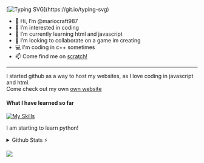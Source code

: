 [![Typing SVG](https://readme-typing-svg.demolab.com?font=Ubuntu&pause=1000&color=000000&random=false&width=435&lines=Hi%2C+im+mariocraft987!)](https://git.io/typing-svg)
- 👋 Hi, I’m @mariocraft987
- 👀 I’m interested in coding
- 🌱 I’m currently learning html and javascript
- 💞️ I’m looking to collaborate on a game im creating
- 💻 I'm coding in c++ sometimes
- 📫 Come find me on <a href="https://scratch.mit.edu/users/mariocraft987/">scratch!</a>
<hr>
I started github as a way to host my websites, as I love coding in javascript and html.<br/>
  Come check out my own <a href="https://mariocraft987.github.io">own website</a>
    <h4>What I have learned so far</h4>
    
[![My Skills](https://skillicons.dev/icons?i=js,html,css,cpp,py,php,svelte,svg)](https://skillicons.dev)<br />

I am starting to learn python!
<details>
  <summary>Github Stats ⚡</summary>
  
  <a href="#">![Github stats](https://github-readme-stats.vercel.app/api?username=mariocraft987&theme=blueberry&count_private=true&hide_border=true&line_height=20)</a>
  <a href="#">![Top Langs](https://github-readme-stats.vercel.app/api/top-langs/?username=mariocraft987&layout=compact&theme=blueberry&count_private=true&hide_border=true)</a>
</details>

  ![](https://komarev.com/ghpvc/?username=mariocraft987&label=Profile%20Visits&color=blue&style=for-the-badge)
